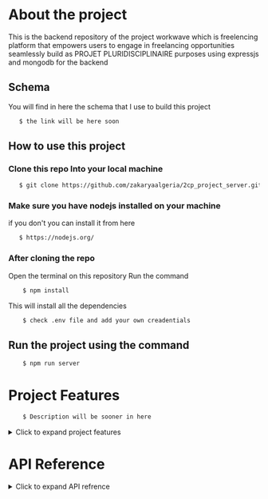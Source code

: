 # About the project 
This is the backend repository of the project workwave which is freelencing
platform that empowers users to engage in freelancing opportunities seamlessly build
as PROJET PLURIDISCIPLINAIRE purposes  using expressjs and mongodb for the backend

## Schema
You will find in here the schema that I use to build this project
```bash
   $ the link will be here soon
```

## How to use this project

### Clone this repo Into your local machine 
```bash
   $ git clone https://github.com/zakaryaalgeria/2cp_project_server.git
```
### Make sure you have nodejs installed on your machine 
if you don't you can install it from here
```bash
   $ https://nodejs.org/
``` 
### After cloning the repo 
Open the terminal on this repository 
Run the command 
```bash
    $ npm install
```
This will install all the dependencies
```bash
    $ check .env file and add your own creadentials
```

## Run the project using the command
```bash
    $ npm run server
```

# Project Features
```bash
    $ Description will be sooner in here
```
<details>
<summary>Click to expand project features</summary>

**User Authentication :**
- [x] Signup / Registration =  using google or without google
- [x] Login = using google or without google
- [x] Update all account information 
  
</details>

# API Reference

<details>
<summary>Click to expand API refrence</summary>
    
## Auth 

### Without google

#### Signup new user

```http
POST /api/auth/sign-up 
```

| Parameter   | Type     |
| :---------- | :------- |
| `email`     | `string` |
| `password`  | `string` |
| `firstName` | `string` |
| `lastName`  | `string` |
| `mobile`    | `string` |

example :

    {
        "firstName":"zakarya",
        "email":"zakarya@gmail.com",
        "password":"Password_123",
        "lastName":"saoual",
        "mobile":"545342389"
    }

#### Login user

```http
POST /api/auth/sign-in
```

| Parameter   | Type     |
| :---------- | :------- |
| `email`     | `string` |
| `Passsword` | `string` |

example :

    {
        "email":"zakarya@gmail.com",
        "password":"Password_123"
    }

### With google

    will be added soon ...

### verify user account 

#### send vefication email for user

This will allows you to send vefication email to the user account 
when the user click in it , his account will be verified succefully
with another api call 

```http
POST /api/user/send-verification-email  'require auth'
```

### logout user

```http
GET /api/auth/logout
```

### check user token

    The token will be sent via the cookie so you don't need to add in it

```http
GET /api/auth/check-login
```


## Profile

#### Add the user information or update the profile information

```http
POST /api/user/update-profile   'require auth'
``` 

| Parameter       | Type     |
| :-------------- | :------- |
| `photo`         | `string` |
| `description`   | `string` |
| `portfolio_url` | `string` |

example :

    {
        "photo":"https://res.cloudinary.com/dbeurnzkh/image/upload/v1712579171/h2cxrcnmslnslo8sm9pf.jpg",
        "description":"I am cs student , web developer and penetration tester with more that 2 years in the fields of it",
        "portfolio_url":"https://zakaryasaoual.com"
    }

#### get user

```http
GET /api/user/get-single-user  'require auth'
``` 


### Forgot password

#### Forgot password token

    Will be sent via email to the user account

```http
POST /api/auth/forgot-password-token
```

| Parameter   | Type     |
| :---------- | :------- |
| `email`     | `string` |

example :

    {
        "email":"gptchat702@gmail.com"
    }

#### Reset  Password with forgot password token

    Will be sent via email to the user account

```http
PUT /api/auth/reset-password/:token
```

    Here after he clicks the link on his email he will got this link to the
        front-end page when he can update his password

| Parameter   | Type     |
| :---------- | :------- |
| `password`  | `string` |

example :

    {
        "password":"Za@#_+s@#12ka123ASqw"
    }


## Upload

#### Upload profile picture

```http
POST /api/user/profile-picture  'require auth'
```

| Parameter   | Type        |
| :---------- | :---------- |
| `image`     | `form-data` |

You will got as result the url of the image uploaded and also you will got
public_id and asset_id

#### Upload freelencer certificate

```http
POST /api/freelencer/certificate/upload  'require auth'
```

You can upload here more than image once

| Parameter    | Type        |
| :----------- | :---------- |
| `images`     | `form-data` |



#### Delete uploaded  picture

```http
DELETE /api/user/delete-image/:id 'require auth , require upload_picture'
```

id : represent the asset_id you will got after upload  picture 



## Freelencer

#### Create freelencer

```http
POST /api/freelencer/create 'require auth'
```

| Parameter     | Type     |
| :------------ | :------- |
| `certificate` | `array` |
| `skills`      | `array` |

example : 
    {
        "certificate" : [{
            "link": "https://res.cloudinary.com/dbeurnzkh/image/upload/v1712585122/qvyxddz4c2hrtllrjt3b.jpg",
            "asset_id": "af8f6888bf016f2f2f43fe318c180a9c",
            "verifiedId": "tst.jfdkls23"   // you can get this from the certificate provider 
        }] ,
        "skills" : ["ui/ux","front-end","logo design"]
    }   

#### update freelencer

```http
PUT /api/freelencer/update 'require auth'
```

| Parameter     | Type     |
| :------------ | :------- |
| `certificate` | `array` |
| `skills`      | `array` |

example : 
    {
        "certificate" : [{
            "link": "https://res.cloudinary.com/dbeurnzkh/image/upload/v1712585122/qvyxddz4c2hrtllrjt3b.jpg",
            "asset_id": "af8f6888bf016f2f2f43fe318c180a9c",
            "verifiedId": "tst.jfdkls23"   // you can get this from the certificate provider 
        }] ,
        "skills" : ["ui/ux","front-end","logo design"]
    }   

#### Get freelencer

```http
GET /api/freelencer/get 'require auth'
```

#### Apply for project

```http
PUT /apply/:id 'require auth'
```
    The id of the project here in the params of the request


#### Get the project accepted

```http
GET /get/projects/accepted 'require auth'
```

#### Get the project canceled

```http
GET /get/projects/canceled 'require auth'
```

#### Get all the project

```http
GET /api/freelencer/get/projects/exists 'require auth'
```

#### Get single project

```http
GET /api/freelencer/project/:id 'require auth'
```

    id represents the project id


#### Switch account into user

```http
PUT /api/freelencer/client 'require auth'
```

#### create service

```http
POST /api/freelencer/create/service 'require auth'
```

| Parameter      | Type                |
| :------------- | :------------------ |
| `description ` | `string`            |
| `service`      | `string`            |
| `price`        | `string` | `number` |

example :

    {
        "service":"logo design","description":"full stack design","price":120
    }


#### update service

```http
POST /api/freelencer/update/service/:id  'require auth'
```

    Here the id is the service id

| Parameter      | Type                |
| :------------- | :------------------ |
| `description ` | `string`            |
| `service`      | `string`            |
| `price`        | `string` | `number` |

example :

    {
        "service":"logo design","description":"full stack design","price":120
    }

#### accept user on service

```http
PUT /api/freelencer/service/accept/:id  'require auth'
```

    Here the id is the service id

| Parameter      | Type                |
| :------------- | :------------------ |
| `user `        | `string`            |

    Here the user is the user id that we wanna accept on the service

example :

    {
        "user":"662146a6be275abc9c8932ae"
    }






#### refuse user from service

```http
PUT /api/freelencer/service/refuse/:id  'require auth'
```

    Here the id is the service id

| Parameter      | Type                |
| :------------- | :------------------ |
| `user `        | `string`            |

    Here the user is the user id that we wanna accept on the service

example :

    {
        "user":"662146a6be275abc9c8932ae"
    }

#### Get service for freelencer

```http
GET /api/freelencer/get/service/:id  'require auth'
```

    id represent the service id

#### Get all the created services for that freelencer 

```http
GET /api/freelencer/get/services/all  'require auth'
```

#### submit project

```http
PUT /api/freelencer/submit/project/:id 'require auth'
```

    id : represent the project id 

| Parameter      | Type                |
| :------------- | :------------------ |
| `link `        | `string`            |
| `desc`         | `string`            |

example :

    {
        "link":"google drive link",
        "desc":"Description about the content of the drive"
    }


## Chat

#### Get all messages

```http
GET /api/chat/message/get_all 'require auth'
```

| Parameter      | Type     |
| :------------- | :------- |
| `conversation` | `string` |


#### Create message

```http
POST /api/chat/message/create 'require auth'
```

| Parameter      | Type     |
| :------------- | :------- |
| `conversation` | `string` |
| `content`      | `string` |

    conversation id

#### Create conversation

```http
POST /api/chat/conversation/create 'require auth'
```

| Parameter      | Type     |
| :------------- | :------- |
| `participant`  | `string` |

    the participant id 


#### Get all conversations

```http
GET /api/chat/conversation/all 'require auth'
```

#### Delete conversation

```http
GET /api/chat/message/delete/:id 'require auth'
```
    Here the conversation id

## Client

#### Create project

```http
POST /api/client/project/create 'require auth'
```

| Parameter     | Type     |
| :------------ | :------- |
| `title`       | `string` |
| `description` | `string` |
| `amount`      | `integer`|

example : 
      
{
    "title":"ecommerce website",
    "description":"ecommerce website where i can put product to present them , also sell them ...",
    "amount":3000
}


#### Update project

```http
PUT /api/client/project/update/:id 'require auth'
```

| Parameter     | Type     |
| :------------ | :------- |
| `title`       | `string` |
| `description` | `string` |
| `amount`      | `integer`|

example : 
      
{
    "title":"ecommerce website 2",
    "description":"ecommerce website where i can put product to present them , also sell them ...",
    "amount":3000
}

#### Get all user projects

```http
GET /api/client/projects/all 'require auth'
```

#### Get single project for user

```http
GET /api/client/project/get/:id 'require auth'
```

#### Delete single project from the creator user

```http
DELETE /api/client/project/delete/:id 'require auth'
```

#### Update project status

```http
PUT /api/client/project/status/:id 'require auth'
```

| Parameter      | Type     |
| :------------- | :------- |
| `status`       | `string` |

#### Accept freelencer in project

```http
PUT /api/client/project/participants/accept/:id 'require auth'
```

    Here the id in the params represents the project id

| Parameter      | Type     |
| :------------- | :------- |
| `userID`       | `string` |

example :

    {
        "userId":"6621482abe275abc9c8932b7"
    }


#### Canceled freelencer from project

```http
PUT /api/client/project/participants/refuse/:id 'require auth'
```

    Here the id in the params represents the project id

| Parameter      | Type     |
| :------------- | :------- |
| `userID`       | `string` |

example :

    {
        "userId":"6621482abe275abc9c8932b7"
    }



#### Switch the account into freelencer

```http
PUT /api/client/freelencer 'require auth'
```


#### Get services

```http
GET /api/client/services 'require auth'
```
    You are allowd to add the query parameters 

        searchParam, minAmount, maxAmount

    To do filtering functionnality

Query parameters available :

*   `searchParam`: Search by    
*   `minAmount`: min amount  
*   `maxAmount`: max amount    


#### Apply for service

```http
PUT /api/client/apply/service/:id 'require auth'
```

    The " id " here represent the service id 


#### Get services accepted in 

```http
GET /api/client/services/accepted 'require auth'
```

#### Get services refused in 

```http
GET /api/client/services/refused 'require auth'
```


## Notification

#### Get all notifications 

```http
GET /api/notification 'require auth'
```

## Enquiry

#### Create Enquiry

```http
POST /api/enquiry/create 'require auth'
```

| Parameter | Type     |
| :-------- | :------- |
| `comment` | `string` |

Example :

    {
        "comment": "This is an enquiry comment."
    }


#### Update Enquiry Status

```http
PUT /api/enquiry/:id 'require auth, admin'
```

| Parameter | Type     |
| :-------- | :------- |
| `status`  | `string` |

Example :

    {
        "status": "Contacted"
    }


#### Delete Enquiry

```http
DELETE /api/enquiry/:id 'require auth, admin'
```

#### Get All Enquiries

```http
GET /api/enquiry/all 'require auth, admin'
```

#### Get Single Enquiry

```http
GET /api/enquiry/:id 'require auth, admin'
```



## Public

#### Get user profile information

    "id" represent the user id
```http
GET /api/public/:id 
```


## Last



</details>